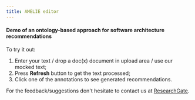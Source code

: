 ```yaml
---
title: AMELIE editor
---
```


#### Demo of an ontology-based approach for software architecture recommendations

To try it out:
1) Enter your text / drop a doc(x) document in upload area / use our mocked text;
2) Press **Refresh** button to get the text processed;
3) Click one of the annotations to see generated recommendations.

For the feedback/suggestions don't hesitate to contact us at [ResearchGate](https://www.researchgate.net/project/Software-architecture-knowledge-management).
 

 






